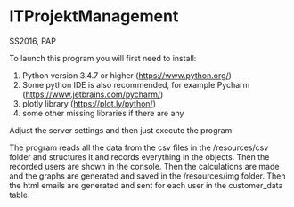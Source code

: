 # ITProjektManagement
SS2016, PAP

To launch this program you will first need to install:
 1) Python version 3.4.7 or higher (https://www.python.org/)
 2) Some python IDE is also recommended, for example Pycharm (https://www.jetbrains.com/pycharm/)
 3) plotly library (https://plot.ly/python/)
 4) some other missing libraries if there are any

Adjust the server settings and then just execute the program

The program reads all the data from the csv files in the /resources/csv folder and structures it and records everything
in the objects. Then the recorded users are shown in the console. Then the calculations are made and the graphs are
generated and saved in the /resources/img folder. Then the html emails are generated and sent for each user in the
customer_data table.